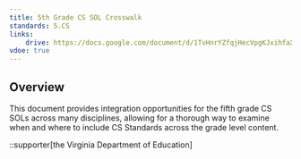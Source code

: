 ```yaml
---
title: 5th Grade CS SOL Crosswalk
standards: 5.CS
links:
    drive: https://docs.google.com/document/d/1TvHnrYZfqjHecVpgKJxihfaXQaw50UVY7TpQJvyP3yg/edit?usp=drive_link
vdoe: true
---
```


## Overview
This document provides integration opportunities for the fifth grade CS SOLs across many disciplines, allowing for a thorough way to examine when and where to include CS Standards across the grade level content.

::supporter[the Virginia Department of Education]